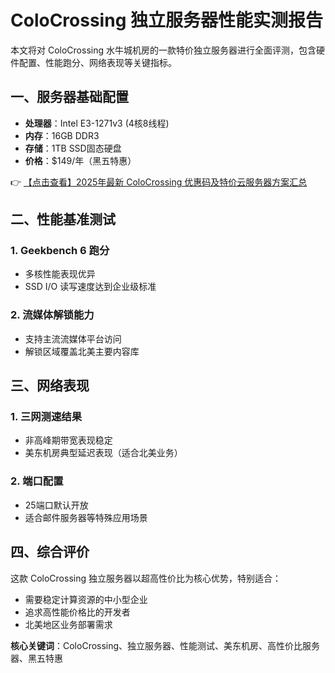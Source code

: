 # ColoCrossing 独立服务器性能实测报告

本文将对 ColoCrossing 水牛城机房的一款特价独立服务器进行全面评测，包含硬件配置、性能跑分、网络表现等关键指标。

## 一、服务器基础配置

- **处理器**：Intel E3-1271v3 (4核8线程)
- **内存**：16GB DDR3
- **存储**：1TB SSD固态硬盘
- **价格**：$149/年（黑五特惠）

👉 [【点击查看】2025年最新 ColoCrossing 优惠码及特价云服务器方案汇总](https://bit.ly/ColoCrossing)

## 二、性能基准测试

### 1. Geekbench 6 跑分
- 多核性能表现优异
- SSD I/O 读写速度达到企业级标准

### 2. 流媒体解锁能力
- 支持主流流媒体平台访问
- 解锁区域覆盖北美主要内容库

## 三、网络表现

### 1. 三网测速结果
- 非高峰期带宽表现稳定
- 美东机房典型延迟表现（适合北美业务）

### 2. 端口配置
- 25端口默认开放
- 适合邮件服务器等特殊应用场景

## 四、综合评价

这款 ColoCrossing 独立服务器以超高性价比为核心优势，特别适合：
- 需要稳定计算资源的中小型企业
- 追求高性能价格比的开发者
- 北美地区业务部署需求

**核心关键词**：ColoCrossing、独立服务器、性能测试、美东机房、高性价比服务器、黑五特惠